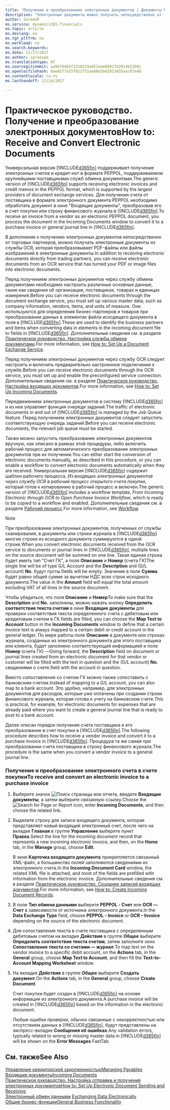 ```yaml
---
title: "Получение и преобразование электронных документов | Документы Майкрософт"
description: "Электронные документы можно получать непосредственно от торговых партнеров или из службы OCR."
author: SorenGP
ms.service: dynamics365-financials
ms.topic: article
ms.devlang: na
ms.tgt_pltfrm: na
ms.workload: na
ms.search.keywords: 
ms.date: 11/17/2017
ms.author: sgroespe
ms.translationtype: HT
ms.sourcegitcommit: aa56764b5f3210229ad21eae6891fb201462209c
ms.openlocfilehash: 8ae02f7a55f822751ae66b5b62013455aac87e48
ms.contentlocale: ru-ru
ms.lasthandoff: 12/14/2017

---
```

# <a name="how-to-receive-and-convert-electronic-documents"></a><span data-ttu-id="f9cd6-103">Практическое руководство. Получение и преобразование электронных документов</span><span class="sxs-lookup"><span data-stu-id="f9cd6-103">How to: Receive and Convert Electronic Documents</span></span>
<span data-ttu-id="f9cd6-104">Универсальная версия [!INCLUDE[d365fin](includes/d365fin_md.md)] поддерживает получение электронных счетов и кредит-нот в формате PEPPOL, поддерживаемом крупнейшими поставщиками служб обмена документами.</span><span class="sxs-lookup"><span data-stu-id="f9cd6-104">The generic version of [!INCLUDE[d365fin](includes/d365fin_md.md)] supports receiving electronic invoices and credit memos in the PEPPOL format, which is supported by the largest providers of document exchange services.</span></span> <span data-ttu-id="f9cd6-105">Для получения счета от поставщика в формате электронного документа PEPPOL необходимо обработать документ в окне "Входящие документы", преобразовав его в счет покупки или строку финансового журнала в [!INCLUDE[d365fin](includes/d365fin_md.md)].</span><span class="sxs-lookup"><span data-stu-id="f9cd6-105">To receive an invoice from a vendor as an electronic PEPPOL document, you process the document in the Incoming Documents window to convert it to a purchase invoice or general journal line in [!INCLUDE[d365fin](includes/d365fin_md.md)].</span></span>

 <span data-ttu-id="f9cd6-106">В дополнение к получению электронных документов непосредственно от торговых партнеров, можно получать электронные документы из службы OCR, которая преобразовывает PDF-файлы или файлы изображений в электронные документы.</span><span class="sxs-lookup"><span data-stu-id="f9cd6-106">In addition to receiving electronic documents directly from trading partners, you can receive electronic documents from an OCR service that has turned your PDF or image files into electronic documents.</span></span>  

 <span data-ttu-id="f9cd6-107">Перед получением электронных документов через службу обмена документами необходимо настроить различные основные данные, такие как сведения об организации, поставщиках, товарах и единицах измерения.</span><span class="sxs-lookup"><span data-stu-id="f9cd6-107">Before you can receive electronic documents through the document exchange service, you must set up various master data, such as company information, vendors, items, and units of measure.</span></span> <span data-ttu-id="f9cd6-108">Они используются для определения бизнес-партнеров и товаров при преобразовании данных в элементах файла исходящего документа в поля в [!INCLUDE[d365fin](includes/d365fin_md.md)].</span><span class="sxs-lookup"><span data-stu-id="f9cd6-108">These are used to identify the business partners and items when converting data in elements in the incoming document file to fields in [!INCLUDE[d365fin](includes/d365fin_md.md)].</span></span> <span data-ttu-id="f9cd6-109">Дополнительные сведения см. в разделе [Практическое руководство. Настройка службы обмена документами](across-how-to-set-up-a-document-exchange-service.md).</span><span class="sxs-lookup"><span data-stu-id="f9cd6-109">For more information, see [How to: Set Up a Document Exchange Service](across-how-to-set-up-a-document-exchange-service.md).</span></span>  

 <span data-ttu-id="f9cd6-110">Перед получением электронных документов через службу OCR следует настроить и включить предварительно настроенное подключение к службе.</span><span class="sxs-lookup"><span data-stu-id="f9cd6-110">Before you can receive electronic documents through the OCR service, you must set up and enable the preconfigured service connection.</span></span> <span data-ttu-id="f9cd6-111">Дополнительные сведения см. в разделе [Практическое руководство. Настройка входящих документов](across-how-setup-income-documents.md).</span><span class="sxs-lookup"><span data-stu-id="f9cd6-111">For more information, see [How to: Set Up Incoming Documents](across-how-setup-income-documents.md).</span></span>  

 <span data-ttu-id="f9cd6-112">Передвижением электронных документов в систему [!INCLUDE[d365fin](includes/d365fin_md.md)] и из нее управляет функция очереди заданий.</span><span class="sxs-lookup"><span data-stu-id="f9cd6-112">The traffic of electronic documents in and out of [!INCLUDE[d365fin](includes/d365fin_md.md)] is managed by the Job Queue feature.</span></span> <span data-ttu-id="f9cd6-113">Перед получением электронных документов следует запустить соответствующую очередь заданий.</span><span class="sxs-lookup"><span data-stu-id="f9cd6-113">Before you can receive electronic documents, the relevant job queue must be started.</span></span>  

 <span data-ttu-id="f9cd6-114">Также можно запустить преобразование электронных документов вручную, как описано в рамках этой процедуры, либо включить рабочий процесс для автоматического преобразования электронных документов при их получении.</span><span class="sxs-lookup"><span data-stu-id="f9cd6-114">You can either start the conversion of electronic documents manually, as described in this procedure, or you can enable a workflow to convert electronic documents automatically when they are received.</span></span> <span data-ttu-id="f9cd6-115">Универсальная версия [!INCLUDE[d365fin](includes/d365fin_md.md)] содержит шаблон рабочего процесса, *Из входящих электронных документов через службу OCR в рабочий процесс открытого счета покупки*, который готов к копированию в рабочий процесс и включен.</span><span class="sxs-lookup"><span data-stu-id="f9cd6-115">The generic version of [!INCLUDE[d365fin](includes/d365fin_md.md)] includes a workflow template, *From Incoming Electronic through OCR to Open Purchase Invoice Workflow*, which is ready to be copied to a workflow and enabled.</span></span> <span data-ttu-id="f9cd6-116">Дополнительные сведения см. в разделе [Рабочий процесс](across-workflow.md).</span><span class="sxs-lookup"><span data-stu-id="f9cd6-116">For more information, see [Workflow](across-workflow.md).</span></span>  

> [!NOTE]  
>  <span data-ttu-id="f9cd6-117">При преобразовании электронных документов, полученных от службы сканирования, в документы или строки журнала в [!INCLUDE[d365fin](includes/d365fin_md.md)] многие строки из исходного документа суммируются в одной строке.</span><span class="sxs-lookup"><span data-stu-id="f9cd6-117">When you convert electronic documents received from the OCR service to documents or journal lines in [!INCLUDE[d365fin](includes/d365fin_md.md)], multiple lines on the source document will be summed on one line.</span></span> <span data-ttu-id="f9cd6-118">Такая единая строка будет иметь тип "Счет ГК", а поля **Описание** и **Номер** (счета ГК)</span><span class="sxs-lookup"><span data-stu-id="f9cd6-118">The single line will be of type G/L Account and the **Description** and (G/L account) **No.**</span></span> <span data-ttu-id="f9cd6-119">будут пусты.</span><span class="sxs-lookup"><span data-stu-id="f9cd6-119">fields will be empty.</span></span> <span data-ttu-id="f9cd6-120">Значение в поле **Сумма** будет равно общей сумме за вычетом НДС всех строк исходного документа.</span><span class="sxs-lookup"><span data-stu-id="f9cd6-120">The value in the **Amount** field will equal the total amount excluding VAT of all lines in the source document.</span></span>  
>   
>  <span data-ttu-id="f9cd6-121">Чтобы убедиться, что поля **Описание** и **Номер**</span><span class="sxs-lookup"><span data-stu-id="f9cd6-121">To make sure that the **Description** and **No.**</span></span> <span data-ttu-id="f9cd6-122">заполнены, можно нажать кнопку **Определить соответствие текста счетам** в окне **Входящие документы** для проверки соответствия текста определенного счета с дебетовым или кредитовым счетом в ГК.</span><span class="sxs-lookup"><span data-stu-id="f9cd6-122">fields are filled, you can choose the **Map Text to Account** button in the **Incoming Documents** window to define that a certain invoice text is always mapped to a certain debit or credit account in the general ledger.</span></span> <span data-ttu-id="f9cd6-123">По мере работы поле **Описание** в документе или строках журнала, созданных из электронного документа для этого поставщика или клиента, будет заполнено соответствующей информацией и поле **Номер** (счета ГК) —</span><span class="sxs-lookup"><span data-stu-id="f9cd6-123">Going forward, the **Description** field on document or journal lines created from an electronic document for that vendor or customer will be filled with the text in question and the (G/L account) **No.**</span></span> <span data-ttu-id="f9cd6-124">сведениями о счете.</span><span class="sxs-lookup"><span data-stu-id="f9cd6-124">field with the account in question.</span></span>  
>   
>  <span data-ttu-id="f9cd6-125">Вместо сопоставления со счетом ГК можно также сопоставить с банковским счетом.</span><span class="sxs-lookup"><span data-stu-id="f9cd6-125">Instead of mapping to a G/L account, you can also map to a bank account.</span></span> <span data-ttu-id="f9cd6-126">Это удобно, например, для электронных документов для расходов, которые уже оплачены при создании строки финансового журнала, которая готова к учету на банковском счете.</span><span class="sxs-lookup"><span data-stu-id="f9cd6-126">This is practical, for example, for electronic documents for expenses that are already paid where you want to create a general journal line that is ready to post to a bank account.</span></span>  

 <span data-ttu-id="f9cd6-127">Далее описан порядок получения счета поставщика и его преобразование в счет покупки в [!INCLUDE[d365fin](includes/d365fin_md.md)].</span><span class="sxs-lookup"><span data-stu-id="f9cd6-127">The following procedure describes how to receive a vendor invoice and convert it to a purchase invoice in [!INCLUDE[d365fin](includes/d365fin_md.md)].</span></span> <span data-ttu-id="f9cd6-128">Процедура та же самая при преобразовании счета поставщика в строку финансового журнала.</span><span class="sxs-lookup"><span data-stu-id="f9cd6-128">The procedure is the same when you convert a vendor invoice to a general journal line.</span></span>  

### <a name="to-receive-and-convert-an-electronic-invoice-to-a-purchase-invoice"></a><span data-ttu-id="f9cd6-129">Получение и преобразование электронного счета в счете покупки</span><span class="sxs-lookup"><span data-stu-id="f9cd6-129">To receive and convert an electronic invoice to a purchase invoice</span></span>  

1.  <span data-ttu-id="f9cd6-130">Выберите значок ![Поиск страницы или отчета](media/ui-search/search_small.png "Значок поиска страницы или отчета"), введите **Входящие документы**, а затем выберите связанную ссылку.</span><span class="sxs-lookup"><span data-stu-id="f9cd6-130">Choose the ![Search for Page or Report](media/ui-search/search_small.png "Search for Page or Report icon") icon, enter **Incoming Documents**, and then choose the related link.</span></span>  

2.  <span data-ttu-id="f9cd6-131">Выделите строку для записи входящего документа, которая представляет новый входящий электронный счет, после чего на вкладке **Главная** в группе **Управление** выберите пункт **Правка**.</span><span class="sxs-lookup"><span data-stu-id="f9cd6-131">Select the line for the incoming document record that represents a new incoming electronic invoice, and then, on the **Home** tab, in the **Manage** group, choose **Edit**.</span></span>  

     <span data-ttu-id="f9cd6-132">В окне **Карточка входящего документа** прикрепляется связанный XML-файл, а большинство полей заполняются сведениями из электронного счета.</span><span class="sxs-lookup"><span data-stu-id="f9cd6-132">In the **Incoming Document Card** window, the related XML file is attached, and most of the fields are prefilled with information from the electronic invoice.</span></span> <span data-ttu-id="f9cd6-133">Дополнительные сведения см. в разделе [Практическое руководство. Создание записей входящих документов](across-how-create-income-document-records.md).</span><span class="sxs-lookup"><span data-stu-id="f9cd6-133">For more information, see [How to: Create Incoming Document Records](across-how-create-income-document-records.md).</span></span>  

3.  <span data-ttu-id="f9cd6-134">В поле **Тип обмена данными** выберите **PEPPOL - Счет** или **OCR — Счет** в зависимости от источника электронного документа.</span><span class="sxs-lookup"><span data-stu-id="f9cd6-134">In the **Data Exchange Type** field, choose **PEPPOL - Invoice** or **OCR – Invoice** depending on the source of the electronic document.</span></span>  

4.  <span data-ttu-id="f9cd6-135">Для сопоставления текста в счете поставщика с определенным дебетовым счетом на вкладке **Действия** в группе **Общее** выберите **Определить соответствие текста счетам**, затем заполните окно **Сопоставление текста со счетами — журнал**.</span><span class="sxs-lookup"><span data-stu-id="f9cd6-135">To map text on the vendor invoice to a specific debit account, on the **Actions** tab, in the **General** group, choose **Map Text to Account**, and then fill the **Text-to-Account Mapping Worksheet** window.</span></span>  

5.  <span data-ttu-id="f9cd6-136">На вкладке **Действия** в группе **Общее** выберите **Создать документ**.</span><span class="sxs-lookup"><span data-stu-id="f9cd6-136">On the **Actions** tab, in the **General** group, choose **Create Document**.</span></span>  

     <span data-ttu-id="f9cd6-137">Счет покупки будет создан в [!INCLUDE[d365fin](includes/d365fin_md.md)] на основе информации из электронного документа.</span><span class="sxs-lookup"><span data-stu-id="f9cd6-137">A purchase invoice will be created in [!INCLUDE[d365fin](includes/d365fin_md.md)] based on the information in the electronic document.</span></span>  

     <span data-ttu-id="f9cd6-138">Любые ошибки проверки, обычно связанные с некорректностью или отсутствием данных в [!INCLUDE[d365fin](includes/d365fin_md.md)], будут представлены на экспресс-вкладке **Сообщения об ошибках**.</span><span class="sxs-lookup"><span data-stu-id="f9cd6-138">Any validation errors, typically related to wrong or missing master data in [!INCLUDE[d365fin](includes/d365fin_md.md)] will be shown on the **Error Messages** FastTab.</span></span>  

## <a name="see-also"></a><span data-ttu-id="f9cd6-139">См. также</span><span class="sxs-lookup"><span data-stu-id="f9cd6-139">See Also</span></span>  
[<span data-ttu-id="f9cd6-140">Управление кредиторской задолженностью</span><span class="sxs-lookup"><span data-stu-id="f9cd6-140">Managing Payables</span></span>](payables-manage-payables.md)  
[<span data-ttu-id="f9cd6-141">Входящие документы</span><span class="sxs-lookup"><span data-stu-id="f9cd6-141">Incoming Documents</span></span>](across-income-documents.md)  
[<span data-ttu-id="f9cd6-142">Практическое руководство. Настройка отправки и получения электронных документов</span><span class="sxs-lookup"><span data-stu-id="f9cd6-142">How to: Set Up Electronic Document Sending and Receiving</span></span>](across-how-to-set-up-electronic-document-sending-and-receiving.md)  
<span data-ttu-id="f9cd6-143">[Электронный обмен данными](across-data-exchange.md) </span><span class="sxs-lookup"><span data-stu-id="f9cd6-143">[Exchanging Data Electronically](across-data-exchange.md) </span></span>  
[<span data-ttu-id="f9cd6-144">Общие бизнес-функции</span><span class="sxs-lookup"><span data-stu-id="f9cd6-144">General Business Functionality</span></span>](ui-across-business-areas.md)  

